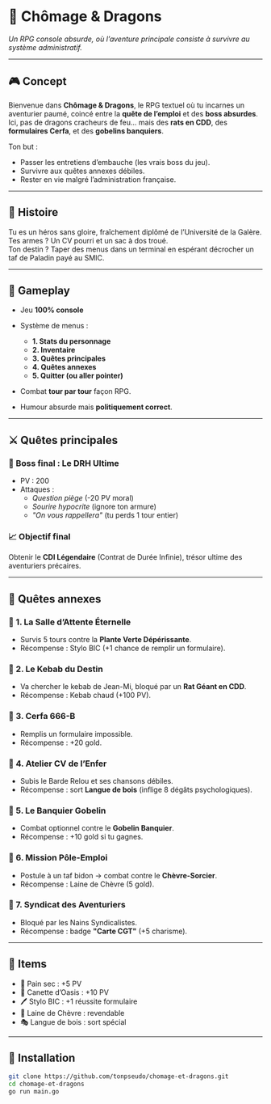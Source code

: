 # 🐉 Chômage & Dragons  
_Un RPG console absurde, où l’aventure principale consiste à survivre au système administratif._

---

## 🎮 Concept

Bienvenue dans **Chômage & Dragons**, le RPG textuel où tu incarnes un aventurier paumé, coincé entre la **quête de l’emploi** et des **boss absurdes**.  
Ici, pas de dragons cracheurs de feu... mais des **rats en CDD**, des **formulaires Cerfa**, et des **gobelins banquiers**.  

Ton but :  
- Passer les entretiens d’embauche (les vrais boss du jeu).  
- Survivre aux quêtes annexes débiles.  
- Rester en vie malgré l’administration française.  

---

## 🧙 Histoire

Tu es un héros sans gloire, fraîchement diplômé de l’Université de la Galère.  
Tes armes ? Un CV pourri et un sac à dos troué.  
Ton destin ? Taper des menus dans un terminal en espérant décrocher un taf de Paladin payé au SMIC.  

---

## 📜 Gameplay

- Jeu **100% console**  
- Système de menus :  
  - **1. Stats du personnage**  
  - **2. Inventaire**  
  - **3. Quêtes principales**  
  - **4. Quêtes annexes**  
  - **5. Quitter (ou aller pointer)**  

- Combat **tour par tour** façon RPG.  
- Humour absurde mais **politiquement correct**.  

---

## ⚔️ Quêtes principales

### 🏢 Boss final : **Le DRH Ultime**
- PV : 200  
- Attaques :  
  - *Question piège* (-20 PV moral)  
  - *Sourire hypocrite* (ignore ton armure)  
  - *"On vous rappellera"* (tu perds 1 tour entier)  

### 📈 Objectif final
Obtenir le **CDI Légendaire** (Contrat de Durée Infinie), trésor ultime des aventuriers précaires.  

---

## 🎲 Quêtes annexes

### 🧹 1. La Salle d’Attente Éternelle
- Survis 5 tours contre la **Plante Verte Dépérissante**.  
- Récompense : Stylo BIC (+1 chance de remplir un formulaire).  

### 🍔 2. Le Kebab du Destin
- Va chercher le kebab de Jean-Mi, bloqué par un **Rat Géant en CDD**.  
- Récompense : Kebab chaud (+100 PV).  

### 📝 3. Cerfa 666-B
- Remplis un formulaire impossible.  
- Récompense : +20 gold.  

### 🎤 4. Atelier CV de l’Enfer
- Subis le Barde Relou et ses chansons débiles.  
- Récompense : sort **Langue de bois** (inflige 8 dégâts psychologiques).  

### 🏦 5. Le Banquier Gobelin
- Combat optionnel contre le **Gobelin Banquier**.  
- Récompense : +10 gold si tu gagnes.  

### 🐐 6. Mission Pôle-Emploi
- Postule à un taf bidon → combat contre le **Chèvre-Sorcier**.  
- Récompense : Laine de Chèvre (5 gold).  

### 👑 7. Syndicat des Aventuriers
- Bloqué par les Nains Syndicalistes.  
- Récompense : badge **"Carte CGT"** (+5 charisme).  

---

## 🎒 Items

- 🍞 Pain sec : +5 PV  
- 🍺 Canette d’Oasis : +10 PV  
- 🖊 Stylo BIC : +1 réussite formulaire  
- 📄 Laine de Chèvre : revendable  
- 🎭 Langue de bois : sort spécial  

---

## 🚀 Installation

```bash
git clone https://github.com/tonpseudo/chomage-et-dragons.git
cd chomage-et-dragons
go run main.go
